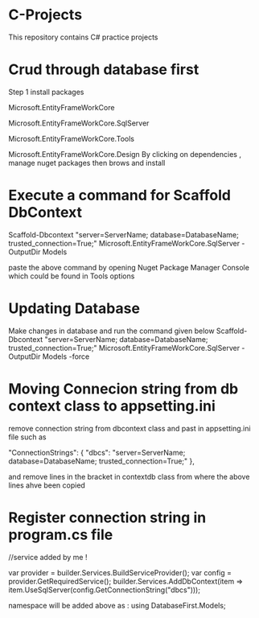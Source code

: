 # C-Projects
This repository contains C# practice projects
# Crud through database first
Step 1 install packages


Microsoft.EntityFrameWorkCore

Microsoft.EntityFrameWorkCore.SqlServer

Microsoft.EntityFrameWorkCore.Tools

Microsoft.EntityFrameWorkCore.Design
By clicking on dependencies , manage nuget packages then brows and install


# Execute a command for Scaffold DbContext
Scaffold-Dbcontext "server=ServerName; database=DatabaseName; trusted_connection=True;" Microsoft.EntityFrameWorkCore.SqlServer -OutputDir Models 

paste the above command by opening Nuget Package Manager Console  which could be found in Tools options 

# Updating Database
Make changes in database and run the command given below
Scaffold-Dbcontext "server=ServerName; database=DatabaseName; trusted_connection=True;" Microsoft.EntityFrameWorkCore.SqlServer -OutputDir Models -force

# Moving Connecion string from db context class to appsetting.ini
remove connection string from dbcontext class and past in appsetting.ini file such as

"ConnectionStrings": {
  "dbcs": "server=ServerName; database=DatabaseName; trusted_connection=True;"
},

and remove lines in the bracket in contextdb class from where the above lines ahve been copied

# Register connection string in program.cs file

//service added by me !

var provider = builder.Services.BuildServiceProvider();
var config = provider.GetRequiredService<IConfiguration>();
builder.Services.AddDbContext<StudentDBContext>(item => item.UseSqlServer(config.GetConnectionString("dbcs")));

namespace will be added above as : using DatabaseFirst.Models;

